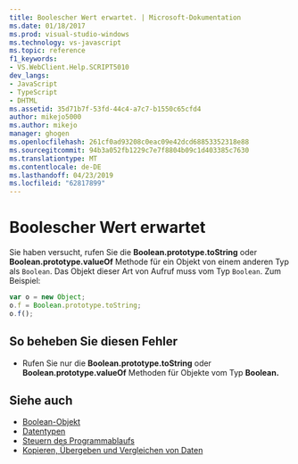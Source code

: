```yaml
---
title: Boolescher Wert erwartet. | Microsoft-Dokumentation
ms.date: 01/18/2017
ms.prod: visual-studio-windows
ms.technology: vs-javascript
ms.topic: reference
f1_keywords:
- VS.WebClient.Help.SCRIPT5010
dev_langs:
- JavaScript
- TypeScript
- DHTML
ms.assetid: 35d71b7f-53fd-44c4-a7c7-b1550c65cfd4
author: mikejo5000
ms.author: mikejo
manager: ghogen
ms.openlocfilehash: 261cf0ad93208c0eac09e42dcd68853352318e88
ms.sourcegitcommit: 94b3a052fb1229c7e7f8804b09c1d403385c7630
ms.translationtype: MT
ms.contentlocale: de-DE
ms.lasthandoff: 04/23/2019
ms.locfileid: "62817899"
---
```

# <a name="boolean-expected"></a>Boolescher Wert erwartet
Sie haben versucht, rufen Sie die **Boolean.prototype.toString** oder **Boolean.prototype.valueOf** Methode für ein Objekt von einem anderen Typ als `Boolean`. Das Objekt dieser Art von Aufruf muss vom Typ `Boolean`. Zum Beispiel:

```JavaScript
var o = new Object;
o.f = Boolean.prototype.toString;
o.f();
```

## <a name="to-correct-this-error"></a>So beheben Sie diesen Fehler

- Rufen Sie nur die **Boolean.prototype.toString** oder **Boolean.prototype.valueOf** Methoden für Objekte vom Typ **Boolean.**

## <a name="see-also"></a>Siehe auch

- [Boolean-Objekt](../../javascript/reference/boolean-object-javascript.md)
- [Datentypen](../../javascript/data-types-javascript.md)
- [Steuern des Programmablaufs](../../javascript/controlling-program-flow-javascript.md)
- [Kopieren, Übergeben und Vergleichen von Daten](../../javascript/advanced/copying-passing-and-comparing-data-javascript.md)